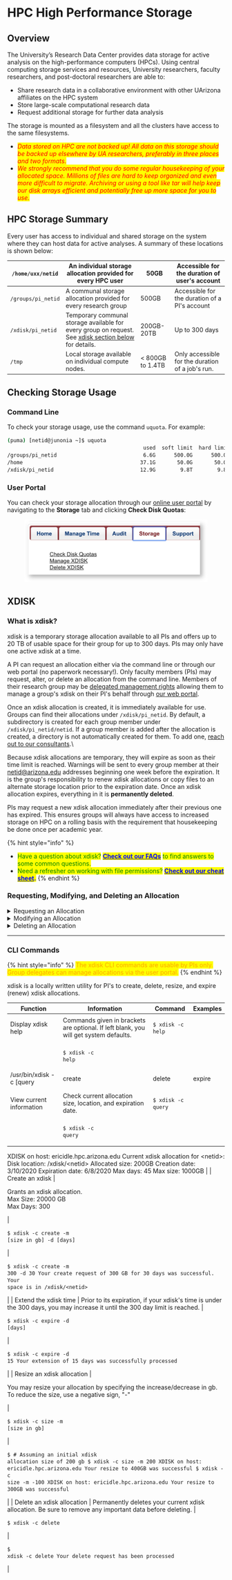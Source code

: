 # HPC High Performance Storage

## Overview <a href="#hpchighperformancestorage-overview" id="hpchighperformancestorage-overview"></a>

The University’s Research Data Center provides data storage for active analysis on the high-performance computers (HPCs). Using central computing storage services and resources, University researchers, faculty researchers, and post-doctoral researchers are able to:

* Share research data in a collaborative environment with other UArizona affiliates on the HPC system
* Store large-scale computational research data
* Request additional storage for further data analysis

The storage is mounted as a filesystem and all the clusters have access to the same filesystems.

* _<mark style="color:red;">Data stored on HPC are not backed up! All data on this storage should be backed up elsewhere by UA researchers, preferably in three places and two formats.</mark>_
* _<mark style="color:red;">We strongly recommend that you do some regular housekeeping of your allocated space. Millions of files are hard to keep organized and even more difficult to migrate. Archiving or using a tool like tar will help keep our disk arrays efficient and potentially free up more space for you to use.</mark>_&#x20;

## HPC Storage Summary <a href="#hpchighperformancestorage-hpcstoragesummary" id="hpchighperformancestorage-hpcstoragesummary"></a>

Every user has access to individual and shared storage on the system where they can host data for active analyses. A summary of these locations is shown below:

| `/home/uxx/netid`  | An individual storage allocation provided for every HPC user                                                                                                                                                            | 50GB             | Accessible for the duration of user's account    |
| ------------------ | ----------------------------------------------------------------------------------------------------------------------------------------------------------------------------------------------------------------------- | ---------------- | ------------------------------------------------ |
| `/groups/pi_netid` | A communal storage allocation provided for every research group                                                                                                                                                         | 500GB            | Accessible for the duration of a PI's account    |
| `/xdisk/pi_netid`  | Temporary communal storage available for every group on request. See [xdisk section below](https://uarizona.atlassian.net/wiki/display/UAHPC/HPC+High+Performance+Storage#HPCHighPerformanceStorage-xdisk) for details. | 200GB-20TB       | Up to 300 days                                   |
| `/tmp`             | Local storage available on individual compute nodes.                                                                                                                                                                    | < 800GB to 1.4TB | Only accessible for the duration of a job's run. |

## Checking Storage Usage <a href="#hpchighperformancestorage-checkingstorageusage" id="hpchighperformancestorage-checkingstorageusage"></a>

### Command Line

To check your storage usage, use the command `uquota`. For example:

```bash
(puma) [netid@junonia ~]$ uquota
                                            used  soft limit  hard limit
/groups/pi_netid                            6.6G      500.0G      500.0G
/home                                      37.1G       50.0G       50.0G
/xdisk/pi_netid                            12.9G        9.8T        9.8T
```

### User Portal

You can check your storage allocation through our [online user portal](https://portal.hpc.arizona.edu/portal/) by navigating to the **Storage** tab and clicking **Check Disk Quotas**:

<figure><img src="../../.gitbook/assets/Screen Shot 2020-04-14 at 3.58.36 PM.png" alt=""><figcaption></figcaption></figure>

## XDISK

### What is xdisk? <a href="#hpchighperformancestorage-whatisxdisk" id="hpchighperformancestorage-whatisxdisk"></a>

xdisk is a temporary storage allocation available to all PIs and offers up to 20 TB of usable space for their group for up to 300 days. PIs may only have one active xdisk at a time.

A PI can request an allocation either via the command line or through our web portal (no paperwork necessary!). Only faculty members (PIs) may request, alter, or delete an allocation from the command line. Members of their research group may be [delegated management rights](https://uarizona.atlassian.net/wiki/display/UAHPC/Research+and+Class+Groups#ResearchandClassGroups-DelegatingGroupManagementRights) allowing them to manage a group's xdisk on their PI's behalf through [our web portal](https://portal.hpc.arizona.edu/portal/).

Once an xdisk allocation is created, it is immediately available for use. Groups can find their allocations under `/xdisk/pi_netid`. By default, a subdirectory is created for each group member under `/xdisk/pi_netid/netid`. If a group member is added after the allocation is created, a directory is not automatically created for them. To add one, [reach out to our consultants](https://uarizona.atlassian.net/wiki/spaces/UAHPC/pages/75990854/Getting+Help).\


Because xdisk allocations are temporary, they will expire as soon as their time limit is reached. Warnings will be sent to every group member at their netid@arizona.edu addresses beginning one week before the expiration. It is the group's responsibility to renew xdisk allocations or copy files to an alternate storage location prior to the expiration date. Once an xdisk allocation expires, everything in it is **permanently deleted**.

PIs may request a new xdisk allocation immediately after their previous one has expired. This ensures groups will always have access to increased storage on HPC on a rolling basis with the requirement that housekeeping be done once per academic year.

{% hint style="info" %}
* <mark style="color:green;">Have a question about xdisk?</mark> [<mark style="color:blue;">**Check out our FAQs**</mark>](https://uarizona.atlassian.net/wiki/display/UAHPC/xdisk) <mark style="color:green;">to find answers to some common questions.</mark>
* <mark style="color:green;">Need a refresher on working with file permissions?</mark> [<mark style="color:blue;">**Check out our cheat sheet**</mark>](https://uarizona.atlassian.net/wiki/display/UAHPC/Cheat+Sheet#CheatSheet-LinuxFilePermissions)<mark style="color:blue;">**.**</mark>
{% endhint %}

### Requesting, Modifying, and Deleting an Allocation <a href="#hpchighperformancestorage-requesting-modifying-anddeletinganallocation" id="hpchighperformancestorage-requesting-modifying-anddeletinganallocation"></a>

<details>

<summary>Requesting an Allocation</summary>

_<mark style="color:orange;">If a group has an active xdisk allocation, a new one cannot be created until the active allocation expires or is deleted.</mark>_

PIs or delegates can request an xdisk allocation at any time through the user portal. Under the **Storage** tab, select **Manage XDISK**

<img src="../../.gitbook/assets/manage_xdisk.png" alt="" data-size="original">

This will open a web form where you can enter your size and duration requirements. The maximum size that can be requested is 20000GB and the maximum duration is 300 days. If a PI has created multiple research groups, you can specify the desired group ownership for the allocation from the Group dropdown menu. Once you click Ok, your allocation should immediately be available.

<img src="../../.gitbook/assets/request_new_xdisk.png" alt="" data-size="original">

</details>

<details>

<summary>Modifying an Allocation</summary>

PIs or delegates may manage their xdisk allocation at any time through the user portal. Under the **Storage** tab, select **Manage XDISK**

<img src="../../.gitbook/assets/manage_xdisk.png" alt="" data-size="original">

This will open a form which will allow you to modify the size and duration of your xdisk. Xdisk allocations cannot be increased beyond 20000GB and the maximum duration of 300 days. Note: the Group field may only be modified at the time of the allocation's creation.

<img src="../../.gitbook/assets/request-xdisk.png" alt="" data-size="original">

</details>

<details>

<summary>Deleting an Allocation</summary>

PIs or delegates may delete their xdisk allocation at any time through the user portal. Under the **Storage** tab, select **Delete XDISK**.

<img src="../../.gitbook/assets/delete-xdisk.png" alt="" data-size="original">

Clicking this link will open a window with a prompt. Type **confirm** and then select **Delete XDISK** to complete the process.

<img src="../../.gitbook/assets/confirm-delete.png" alt="" data-size="original">

If you would like to request a new xdisk, you may do so as soon as the request is processed. Note: sometimes processing the request can take a few minutes, depending on the number of files and the size of the allocation.

</details>

***

### CLI Commands <a href="#hpchighperformancestorage-clicommands" id="hpchighperformancestorage-clicommands"></a>

{% hint style="info" %}
<mark style="color:orange;">The xdisk CLI commands are usable by PIs only. Group delegates can manage allocations via the user portal.</mark>
{% endhint %}

xdisk is a locally written utility for PI's to create, delete, resize, and expire (renew) xdisk allocations.

| Function                   | Information                                                                                                                      | Command                                                                                                      | Examples                                                                                                                                                                                                                                                                                                       |
| -------------------------- | -------------------------------------------------------------------------------------------------------------------------------- | ------------------------------------------------------------------------------------------------------------ | -------------------------------------------------------------------------------------------------------------------------------------------------------------------------------------------------------------------------------------------------------------------------------------------------------------- |
| Display xdisk help         | Commands given in brackets are optional. If left blank, you will get system defaults.                                            | <pre><code>$ xdisk -c help
</code></pre>                                                                     | <pre class="language-bash"><code class="lang-bash">$ xdisk -c help
/usr/bin/xdisk -c [query|create|delete|expire|size] [-d days] [-m size]
</code></pre>                                                                                                                                                       |
| View current information   | Check current allocation size, location, and expiration date.                                                                    | <pre class="language-bash"><code class="lang-bash">$ xdisk -c query
</code></pre>                            | <pre class="language-bash"><code class="lang-bash">$ xdisk -c query
XDISK on host: ericidle.hpc.arizona.edu
Current xdisk allocation for &#x3C;netid>:
Disk location: /xdisk/&#x3C;netid>
Allocated size: 200GB
Creation date: 3/10/2020 Expiration date: 6/8/2020
Max days: 45 Max size: 1000GB
</code></pre> |
| Create an xdisk            | <p>Grants an xdisk allocation.<br>Max Size: 20000 GB<br>Max Days: 300</p>                                                        | <pre class="language-bash"><code class="lang-bash">$ xdisk -c create -m [size in gb] -d [days]
</code></pre> | <pre class="language-bash"><code class="lang-bash">$ xdisk -c create -m 300 -d 30
Your create request of 300 GB for 30 days was successful.
Your space is in /xdisk/&#x3C;netid>
</code></pre>                                                                                                                 |
| Extend the xdisk time      | Prior to its expiration, if your xdisk's time is under the 300 days, you may increase it until the 300 day limit is reached.     | <pre class="language-bash"><code class="lang-bash">$ xdisk -c expire -d [days]
</code></pre>                 | <pre class="language-bash"><code class="lang-bash">$ xdisk -c expire -d 15
Your extension of 15 days was successfully processed
</code></pre>                                                                                                                                                                  |
| Resize an xdisk allocation | <p>You may resize your allocation by specifying the increase/decrease in gb.<br>To reduce the size, use a negative sign, "-"</p> | <pre class="language-bash"><code class="lang-bash">$ xdisk -c size -m [size in gb]
</code></pre>             | <pre><code>$ # Assuming an initial xdisk allocation size of 200 gb
$ xdisk -c size -m 200
XDISK on host: ericidle.hpc.arizona.edu
Your resize to 400GB was successful
$ xdisk -c size -m -100
XDISK on host: ericidle.hpc.arizona.edu
Your resize to 300GB was successful
</code></pre>                        |
| Delete an xdisk allocation | Permanently deletes your current xdisk allocation. Be sure to remove any important data before deleting.                         | <pre class="language-bash"><code class="lang-bash">$ xdisk -c delete
</code></pre>                           | <pre class="language-bash"><code class="lang-bash">$ xdisk -c delete
Your delete request has been processed
</code></pre>                                                                                                                                                                                      |
